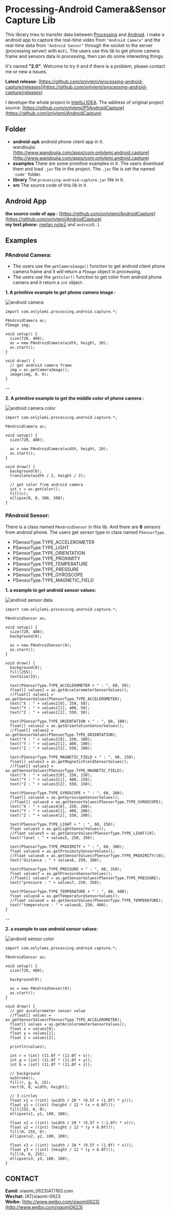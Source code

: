 # Processing-Android Camera&Sensor Capture Lib
This library tries to transfer data between [Processing](https://processing.org) and [Android](https://android.com). I make a android app to capture the real-time video from `"Android Camera"` and the real-time data from `"Android Sensor"` through the socket to the server (processing server) with `WiFi`. The users use this lib to get phone camera frame and sensors data in processing, then can do some interesting things. 
 
It's named **"2.0"**. Welcome to try it and if there is a problem, please contact me or new a issues. 

**Latest release**: [https://github.com/onlylemi/processing-android-capture/releases](https://github.com/onlylemi/processing-android-capture/releases)

I develope the whole project in [IntelliJ IDEA](https://www.jetbrains.com/idea/). The address of original project source: [https://github.com/onlylemi/P5AndroidCapture](https://github.com/onlylemi/AndroidCapture)


## Folder
* **android-apk** 
  android phone client app in it.  
  wandoujia:[http://www.wandoujia.com/apps/com.onlylemi.android.capture](http://www.wandoujia.com/apps/com.onlylemi.android.capture)
*  **examples**
  There are some primitive examples in it. The users download them and load `.jar` file in the project. The `.jar` file is set the named `'code'` folder.
*  **library**
  The `processing-android-capture.jar` file in it.
*  **src** 
  The source code of this lib in it.

## Android App
 **the source code of app :** [https://github.com/onlylemi/AndroidCapture](https://github.com/onlylemi/AndroidCapture)  
 **my test phone:** [meilan note2](http://www.meizu.com/products/meilannote2/spec.html) and `android5.1`

## Examples
### PAndroid Camera: 
* The users use the `getCameraImage()` function to get android client phone camera frame and it will return a `PImage` object in processing. 
*  The users use the `getColor()` function to get color from android phone camera and it return a `int` object. 


**1. A primitive example to get phone camera image :**

![android camera](https://raw.githubusercontent.com/onlylemi/processing-android-capture/master/camera_image.gif)
```processing
import com.onlylemi.processing.android.capture.*;

PAndroidCamera ac;
PImage img;

void setup() {
  size(720, 480);
  ac = new PAndroidCamera(width, height, 30);
  ac.start();
}

void draw() {
  // get android camera frame
  img = ac.getCameraImage();
  image(img, 0, 0);
}
```

--

**2. A primitive example to get the middle color of phone camera :**

![android camera color](https://raw.githubusercontent.com/onlylemi/processing-android-capture/master/camera_color.gif)
```processing
import com.onlylemi.processing.android.capture.*;

PAndroidCamera ac;

void setup() {
  size(720, 480);

  ac = new PAndroidCamera(width, height, 20);
  ac.start();
}

void draw() {
  background(0);
  translate(width / 2, height / 2);

  // get color from android camera
  int c = ac.getColor();
  fill(c);
  ellipse(0, 0, 300, 300);
}
```

### PAndroid Sensor: 
There is a class named `PAndroidSensor` in this lib. And there are **8** sensors from android phone. The users get sensor type in class named `PSensorType`. 

 * PSensorType.TYPE_ACCELEROMETER 
 * PSensorType.TYPE_LIGHT 
 * PSensorType.TYPE_ORIENTATION 
 * PSensorType.TYPE_PROXIMITY 
 * PSensorType.TYPE_TEMPERATURE 
 * PSensorType.TYPE_PRESSURE 
 * PSensorType.TYPE_GYROSCOPE 
 * PSensorType.TYPE_MAGNETIC_FIELD 


**1.  a example to get android sensor values:**

![android sensor data](https://raw.githubusercontent.com/onlylemi/processing-android-capture/master/sensor_data.gif)
```processing
import com.onlylemi.processing.android.capture.*;

PAndroidSensor as;

void setup() {
  size(720, 480);
  background(0);

  as = new PAndroidSensor(0);
  as.start();
}

void draw() {
  background(0);
  fill(255);
  textSize(15);

  text(PSensorType.TYPE_ACCELEROMETER + " : ", 60, 50);
  float[] values1 = as.getAccelerometerSensorValues();
  //float[] values1 = as.getSensorValues(PSensorType.TYPE_ACCELEROMETER);
  text("X : " + values1[0], 250, 50);
  text("Y : " + values1[1], 400, 50);
  text("Z : " + values1[2], 550, 50);

  text(PSensorType.TYPE_ORIENTATION + " : ", 60, 100);
  float[] values2 = as.getOrientationSensorValues();
  //float[] values2 = as.getSensorValues(PSensorType.TYPE_ORIENTATION);
  text("X : " + values2[0], 250, 100);
  text("Y : " + values2[1], 400, 100);
  text("Z : " + values2[2], 550, 100);

  text(PSensorType.TYPE_MAGNETIC_FIELD + " : ", 60, 150);
  float[] values3 = as.getMagneticFieldSensorValues();
  //float[] values3 = as.getSensorValues(PSensorType.TYPE_MAGNETIC_FIELD);
  text("X : " + values3[0], 250, 150);
  text("Y : " + values3[1], 400, 150);
  text("Z : " + values3[2], 550, 150);

  text(PSensorType.TYPE_GYROSCOPE + " : ", 60, 200);
  float[] values4 = as.getGyroscopeSensorValues();
  //float[] values4 = as.getSensorValues(PSensorType.TYPE_GYROSCOPE);
  text("X : " + values4[0], 250, 200);
  text("Y : " + values4[1], 400, 200);
  text("Z : " + values4[2], 550, 200);

  text(PSensorType.TYPE_LIGHT + " : ", 60, 250);
  float values5 = as.getLightSensorValues();
  //float values5 = as.getSensorValues(PSensorType.TYPE_LIGHT)[0];
  text("level : " + values5, 250, 250);

  text(PSensorType.TYPE_PROXIMITY + " : ", 60, 300);
  float values6 = as.getProximitySensorValues();
  //float values6 = as.getSensorValues(PSensorType.TYPE_PROXIMITY)[0];
  text("distance : " + values6, 250, 300);

  text(PSensorType.TYPE_PRESSURE + " : ", 60, 350);
  float values7 = as.getPressureSensorValues();
  //float[] values7 = as.getSensorValues(PSensorType.TYPE_PRESSURE);
  text("pressure : " + values7, 250, 350);

  text(PSensorType.TYPE_TEMPERATURE + " : ", 60, 400);
  float values8 = as.getTemperatureSensorValues();
  //float values8 = as.getSensorValues(PSensorType.TYPE_TEMPERATURE);
  text("temperature : " + values8, 250, 400);
}
```

--

**2.  a example to use android sensor values:**

![android sensor color](https://raw.githubusercontent.com/onlylemi/processing-android-capture/master/sensor_color.gif)

```processing
import com.onlylemi.processing.android.capture.*;

PAndroidSensor as;

void setup() {
  size(720, 480);

  background(0);

  as = new PAndroidSensor(0);
  as.start();
}

void draw() {
  // get accelerometer sensor value
  //float[] values = as.getSensorValues(PSensorType.TYPE_ACCELEROMETER);
  float[] values = as.getAccelerometerSensorValues();
  float x = values[0];
  float y = values[1];
  float z = values[2];

  println(values);

  int r = (int) (11.0f * (11.0f + x));
  int g = (int) (11.0f * (11.0f + y));
  int b = (int) (11.0f * (11.0f + z));

  // background
  noStroke();
  fill(r, g, b, 25);
  rect(0, 0, width, height);

  // 3 circles
  float x1 = ((int) (width / 20 * (9.5f + (1.0f) * y)));
  float y1 = ((int) (height / 12 * (x + 6.0f)));
  fill(255, 0, 0);
  ellipse(x1, y1, 100, 100);

  float x2 = ((int) (width / 20 * (9.5f + (-1.0f) * x)));
  float y2 = ((int) (height / 12 * (y + 6.0f)));
  fill(0, 255, 0);
  ellipse(x2, y2, 100, 100);

  float x3 = ((int) (width / 20 * (9.5f + (1.0f) * x)));
  float y3 = ((int) (height / 12 * (y + 6.0f)));
  fill(0, 0, 255);
  ellipse(x3, y3, 100, 100);
}
```

## CONTACT
**Eamil:** xiaomi_0623(AT)163.com  
**Wechat:** (AT)xiaomi-0623  
**Weibo:** [http://www.weibo.com/xiaomi0623](http://www.weibo.com/xiaomi0623)